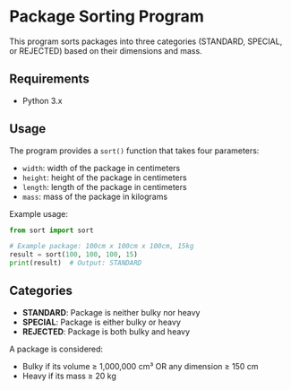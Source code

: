 # Package Sorting Program

This program sorts packages into three categories (STANDARD, SPECIAL, or REJECTED) based on their dimensions and mass.

## Requirements

- Python 3.x

## Usage

The program provides a `sort()` function that takes four parameters:
- `width`: width of the package in centimeters
- `height`: height of the package in centimeters
- `length`: length of the package in centimeters
- `mass`: mass of the package in kilograms

Example usage:

```python
from sort import sort

# Example package: 100cm x 100cm x 100cm, 15kg
result = sort(100, 100, 100, 15)
print(result)  # Output: STANDARD
```

## Categories

- **STANDARD**: Package is neither bulky nor heavy
- **SPECIAL**: Package is either bulky or heavy
- **REJECTED**: Package is both bulky and heavy

A package is considered:
- Bulky if its volume ≥ 1,000,000 cm³ OR any dimension ≥ 150 cm
- Heavy if its mass ≥ 20 kg 